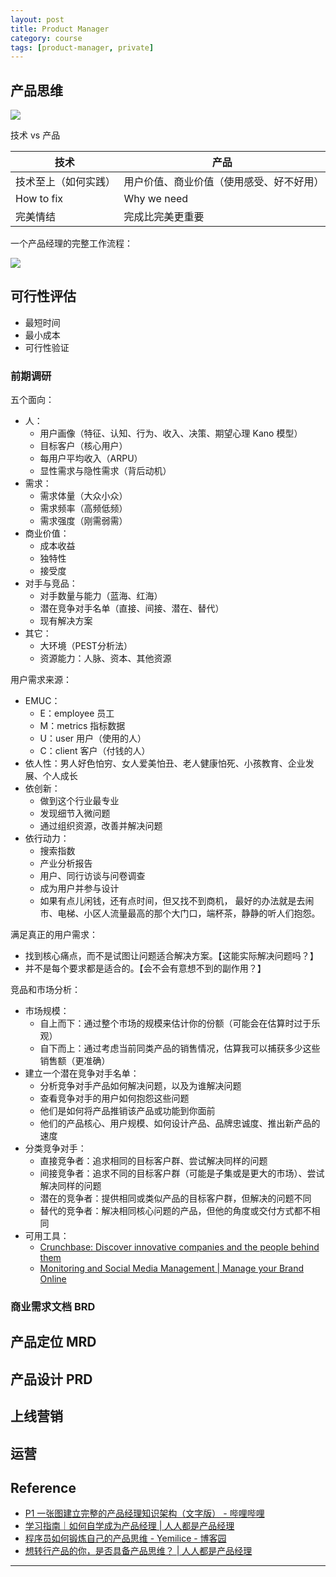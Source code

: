 ```yaml
---
layout: post
title: Product Manager
category: course
tags: [product-manager, private]
---
```


## 产品思维

![](https://hauchenglee.github.io/assets/images/course/product-manager/pm-diagram.png)

技术 vs 产品

<table>
    <thead>
        <tr>
            <th>技术</th>
            <th>产品</th>
        </tr>
    </thead>
    <tbody>
        <tr>
            <td>技术至上（如何实践）</td>
            <td>用户价值、商业价值（使用感受、好不好用）</td>
        </tr>
        <tr>
            <td>How to fix</td>
            <td>Why we need</td>
        </tr>
        <tr>
            <td>完美情结</td>
            <td>完成比完美更重要</td>
        </tr>
    </tbody>
</table>

一个产品经理的完整工作流程：

![](https://hauchenglee.github.io/assets/images/course/product-manager/pm-workflow.jpg)

## 可行性评估

- 最短时间
- 最小成本
- 可行性验证

### 前期调研

五个面向：
- 人：
    - 用户画像（特征、认知、行为、收入、决策、期望心理 Kano 模型）
    - 目标客户（核心用户）
    - 每用户平均收入（ARPU）
    - 显性需求与隐性需求（背后动机）
- 需求：
    - 需求体量（大众小众）
    - 需求频率（高频低频）
    - 需求强度（刚需弱需）
- 商业价值：
    - 成本收益
    - 独特性
    - 接受度
- 对手与竞品：
    - 对手数量与能力（蓝海、红海）
    - 潜在竞争对手名单（直接、间接、潜在、替代）
    - 现有解决方案
- 其它：
    - 大环境（PEST分析法）
    - 资源能力：人脉、资本、其他资源

用户需求来源：
- EMUC：
    - E：employee 员工
    - M：metrics 指标数据
    - U：user 用户（使用的人）
    - C：client 客户（付钱的人）
- 依人性：男人好色怕穷、女人爱美怕丑、老人健康怕死、小孩教育、企业发展、个人成长
- 依创新：
    - 做到这个行业最专业
    - 发现细节入微问题
    - 通过组织资源，改善并解决问题
- 依行动力：
    - 搜索指数
    - 产业分析报告
    - 用户、同行访谈与问卷调查
    - 成为用户并参与设计
    - 如果有点儿闲钱，还有点时间，但又找不到商机， 最好的办法就是去闹市、电梯、小区人流量最高的那个大门口，端杯茶，静静的听人们抱怨。

满足真正的用户需求：
 - 找到核心痛点，而不是试图让问题适合解决方案。【这能实际解决问题吗？】
 - 并不是每个要求都是适合的。【会不会有意想不到的副作用？】

竞品和市场分析：
- 市场规模：
    - 自上而下：通过整个市场的规模来估计你的份额（可能会在估算时过于乐观）
    - 自下而上：通过考虑当前同类产品的销售情况，估算我可以捕获多少这些销售额（更准确）
- 建立一个潜在竞争对手名单：
    - 分析竞争对手产品如何解决问题，以及为谁解决问题
    - 查看竞争对手的用户如何抱怨这些问题
    - 他们是如何将产品推销该产品或功能到你面前
    - 他们的产品核心、用户规模、如何设计产品、品牌忠诚度、推出新产品的速度
- 分类竞争对手：
    - 直接竞争者：追求相同的目标客户群、尝试解决同样的问题
    - 间接竞争者：追求不同的目标客户群（可能是子集或是更大的市场）、尝试解决同样的问题
    - 潜在的竞争者：提供相同或类似产品的目标客户群，但解决的问题不同
    - 替代的竞争者：解决相同核心问题的产品，但他的角度或交付方式都不相同
- 可用工具：
    - [Crunchbase: Discover innovative companies and the people behind them](https://www.crunchbase.com/)
    - [Monitoring and Social Media Management \| Manage your Brand Online](https://mention.com/en/)

### 商业需求文档 BRD

## 产品定位 MRD


## 产品设计 PRD


## 上线营销


## 运营


## Reference

- [P1 一张图建立完整的产品经理知识架构（文字版） - 哔哩哔哩](https://www.bilibili.com/read/cv8310239)
- [学习指南｜如何自学成为产品经理 \| 人人都是产品经理](http://www.woshipm.com/pmd/892079.html)
- [程序员如何锻炼自己的产品思维 - Yemilice - 博客园](https://www.cnblogs.com/Yemilice/p/11617318.html)
- [想转行产品的你，是否具备产品思维？ \| 人人都是产品经理](http://www.woshipm.com/pmd/707299.html)

---